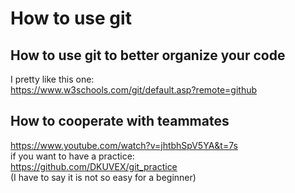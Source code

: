 # How to use git
## How to use git to better organize your code
I pretty like this one:  
https://www.w3schools.com/git/default.asp?remote=github
## How to cooperate with teammates
https://www.youtube.com/watch?v=jhtbhSpV5YA&t=7s  
if you want to have a practice:  
https://github.com/DKUVEX/git_practice  
(I have to say it is not so easy for a beginner)
